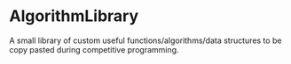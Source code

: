 # AlgorithmLibrary
A small library of custom useful functions/algorithms/data structures to be copy pasted during competitive programming.
